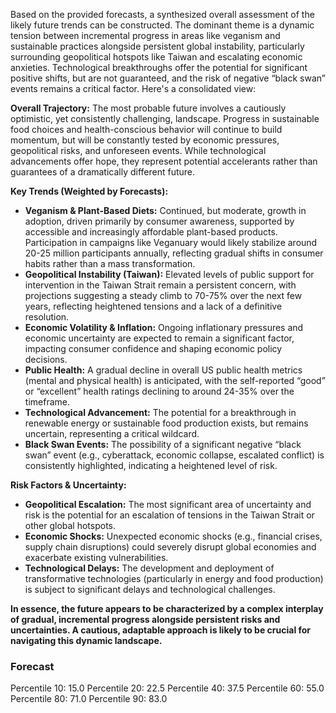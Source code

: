 Based on the provided forecasts, a synthesized overall assessment of the likely future trends can be constructed.  The dominant theme is a dynamic tension between incremental progress in areas like veganism and sustainable practices alongside persistent global instability, particularly surrounding geopolitical hotspots like Taiwan and escalating economic anxieties.  Technological breakthroughs offer the potential for significant positive shifts, but are not guaranteed, and the risk of negative “black swan” events remains a critical factor. Here's a consolidated view:

**Overall Trajectory:** The most probable future involves a cautiously optimistic, yet consistently challenging, landscape.  Progress in sustainable food choices and health-conscious behavior will continue to build momentum, but will be constantly tested by economic pressures, geopolitical risks, and unforeseen events.  While technological advancements offer hope, they represent potential accelerants rather than guarantees of a dramatically different future.

**Key Trends (Weighted by Forecasts):**

*   **Veganism & Plant-Based Diets:**  Continued, but moderate, growth in adoption, driven primarily by consumer awareness, supported by accessible and increasingly affordable plant-based products.  Participation in campaigns like Veganuary would likely stabilize around 20-25 million participants annually, reflecting gradual shifts in consumer habits rather than a mass transformation.
*   **Geopolitical Instability (Taiwan):** Elevated levels of public support for intervention in the Taiwan Strait remain a persistent concern, with projections suggesting a steady climb to 70-75% over the next few years, reflecting heightened tensions and a lack of a definitive resolution.
*   **Economic Volatility & Inflation:** Ongoing inflationary pressures and economic uncertainty are expected to remain a significant factor, impacting consumer confidence and shaping economic policy decisions.
*   **Public Health:** A gradual decline in overall US public health metrics (mental and physical health) is anticipated, with the self-reported “good” or “excellent” health ratings declining to around 24-35% over the timeframe.
*   **Technological Advancement:** The potential for a breakthrough in renewable energy or sustainable food production exists, but remains uncertain, representing a critical wildcard.
*   **Black Swan Events:** The possibility of a significant negative “black swan” event (e.g., cyberattack, economic collapse, escalated conflict) is consistently highlighted, indicating a heightened level of risk.

**Risk Factors & Uncertainty:**

*   **Geopolitical Escalation:** The most significant area of uncertainty and risk is the potential for an escalation of tensions in the Taiwan Strait or other global hotspots.
*   **Economic Shocks:**  Unexpected economic shocks (e.g., financial crises, supply chain disruptions) could severely disrupt global economies and exacerbate existing vulnerabilities.
*   **Technological Delays:** The development and deployment of transformative technologies (particularly in energy and food production) is subject to significant delays and technological challenges.

**In essence, the future appears to be characterized by a complex interplay of gradual, incremental progress alongside persistent risks and uncertainties.  A cautious, adaptable approach is likely to be crucial for navigating this dynamic landscape.**

### Forecast

Percentile 10: 15.0
Percentile 20: 22.5
Percentile 40: 37.5
Percentile 60: 55.0
Percentile 80: 71.0
Percentile 90: 83.0